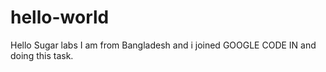 # hello-world
Hello Sugar labs
I am from Bangladesh and i joined GOOGLE CODE IN and doing this task.
